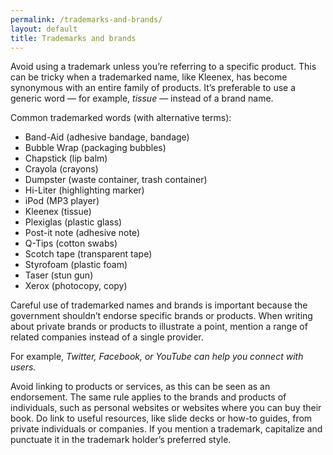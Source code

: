 ```yaml
---
permalink: /trademarks-and-brands/
layout: default
title: Trademarks and brands
---
```

Avoid using a trademark unless you’re referring to a specific product.
This can be tricky when a trademarked name, like Kleenex, has become
synonymous with an entire family of products. It’s preferable to use a
generic word — for example, *tissue* — instead of a brand name.

Common trademarked words (with alternative terms):

-   Band-Aid (adhesive bandage, bandage)
-   Bubble Wrap (packaging bubbles)
-   Chapstick (lip balm)
-   Crayola (crayons)
-   Dumpster (waste container, trash container)
-   Hi-Liter (highlighting marker)
-   iPod (MP3 player)
-   Kleenex (tissue)
-   Plexiglas (plastic glass)
-   Post-it note (adhesive note)
-   Q-Tips (cotton swabs)
-   Scotch tape (transparent tape)
-   Styrofoam (plastic foam)
-   Taser (stun gun)
-   Xerox (photocopy, copy)

Careful use of trademarked names and brands is important because the
government shouldn’t endorse specific brands or products. When writing
about private brands or products to illustrate a point, mention a range
of related companies instead of a single provider.

For example, *Twitter, Facebook, or YouTube can help you connect with
users.*

Avoid linking to products or services, as this can be seen as an
endorsement. The same rule applies to the brands and products of
individuals, such as personal websites or websites where you can buy
their book. Do link to useful resources, like slide decks or how-to
guides, from private individuals or companies. If you mention a
trademark, capitalize and punctuate it in the trademark holder’s
preferred style.